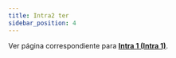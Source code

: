 ```yaml
---
title: Intra2 ter
sidebar_position: 4
---
```


Ver página correspondiente para **[Intra 1 (Intra 1)](/docs/finance-area/declarations/intrastat/create-intrastat1/intra1-ter)**.